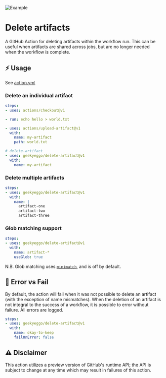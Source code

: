 ![Example](https://github.com/GeekyEggo/delete-artifact/workflows/Example/badge.svg)

# Delete artifacts

A GitHub Action for deleting artifacts within the workflow run. This can be useful when artifacts are shared across jobs, but are no longer needed when the workflow is complete.

## ⚡ Usage

See [action.yml](action.yml)

### Delete an individual artifact

```yml
steps:
- uses: actions/checkout@v1

- run: echo hello > world.txt

- uses: actions/upload-artifact@v1
  with:
    name: my-artifact
    path: world.txt

# delete-artifact
- uses: geekyeggo/delete-artifact@v1
  with:
    name: my-artifact
```

### Delete multiple artifacts

```yml
steps:
- uses: geekyeggo/delete-artifact@v1
  with:
    name: |
      artifact-one
      artifact-two
      artifact-three
```

### Glob matching support

```yml
steps:
- uses: geekyeggo/delete-artifact@v1
  with:
    name: artifact-*
    useGlob: true 
```
N.B. Glob matching uses [`minimatch`](https://www.npmjs.com/package/minimatch), and is off by default.

## 🚨 Error vs Fail

By default, the action will fail when it was not possible to delete an artifact (with the exception of name mismatches). When the deletion of an artifact is not integral to the success of a workflow, it is possible to error without failure. All errors are logged.

```yml
steps:
- uses: geekyeggo/delete-artifact@v1
  with:
    name: okay-to-keep
    failOnError: false
```

## ⚠ Disclaimer

This action utilizes a preview version of GitHub's runtime API; the API is subject to change at any time which may result in failures of this action.
